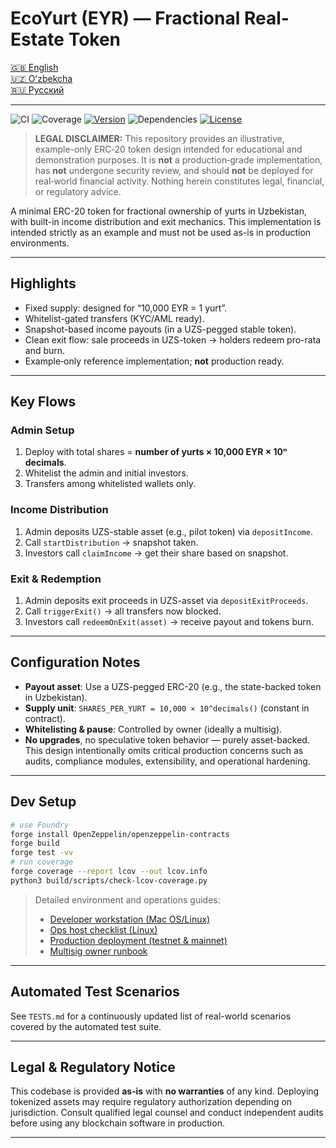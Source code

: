 # EcoYurt (EYR) — Fractional Real-Estate Token

[🇬🇧 English](./README.md)  
[🇺🇿 Oʻzbekcha](./README.uz.md)  
[🇷🇺 Русский](./README.ru.md)

---

![CI](https://github.com/dkol4125/ecoyurt1/actions/workflows/ci.yml/badge.svg)
![Coverage](https://img.shields.io/badge/Coverage-100%25-brightgreen)
[![Version](https://img.shields.io/badge/Version-0.1.0-informational)](https://github.com/dkol4125/ecoyurt1/releases/tag/v0.1.0)
![Dependencies](https://img.shields.io/badge/Dependencies-Forge%20std%20%26%20OpenZeppelin-success)
[![License](https://img.shields.io/badge/License-Commercial-blue?style=for-the-badge)](./LICENSE.txt)

> **LEGAL DISCLAIMER:** This repository provides an illustrative, example-only ERC‑20 token design intended for educational and demonstration purposes. It is **not** a production‑grade implementation, has **not** undergone security review, and should **not** be deployed for real‑world financial activity. Nothing herein constitutes legal, financial, or regulatory advice.

A minimal ERC-20 token for fractional ownership of yurts in Uzbekistan, with built-in income distribution and exit mechanics. This implementation is intended strictly as an example and must not be used as-is in production environments.

---

## Highlights

- Fixed supply: designed for “10,000 EYR = 1 yurt”.  
- Whitelist-gated transfers (KYC/AML ready).  
- Snapshot-based income payouts (in a UZS-pegged stable token).  
- Clean exit flow: sale proceeds in UZS-token → holders redeem pro-rata and burn.
- Example‑only reference implementation; **not** production ready.

---

## Key Flows

### Admin Setup

1. Deploy with total shares = **number of yurts × 10,000 EYR × 10ⁿ decimals**.  
2. Whitelist the admin and initial investors.  
3. Transfers among whitelisted wallets only.

### Income Distribution

1. Admin deposits UZS-stable asset (e.g., pilot token) via `depositIncome`.  
2. Call `startDistribution` → snapshot taken.  
3. Investors call `claimIncome` → get their share based on snapshot.

### Exit & Redemption

1. Admin deposits exit proceeds in UZS-asset via `depositExitProceeds`.  
2. Call `triggerExit()` → all transfers now blocked.  
3. Investors call `redeemOnExit(asset)` → receive payout and tokens burn.

---

## Configuration Notes

- **Payout asset**: Use a UZS-pegged ERC-20 (e.g., the state-backed token in Uzbekistan).  
- **Supply unit**: `SHARES_PER_YURT = 10,000 × 10^decimals()` (constant in contract).  
- **Whitelisting & pause**: Controlled by owner (ideally a multisig).  
- **No upgrades**, no speculative token behavior — purely asset-backed.
This design intentionally omits critical production concerns such as audits, compliance modules, extensibility, and operational hardening.

---

## Dev Setup

```bash
# use Foundry
forge install OpenZeppelin/openzeppelin-contracts
forge build
forge test -vv
# run coverage
forge coverage --report lcov --out lcov.info
python3 build/scripts/check-lcov-coverage.py
```

> Detailed environment and operations guides:
>
> - [Developer workstation (Mac OS/Linux)](docs/en/SETUP.dev.md)
> - [Ops host checklist (Linux)](docs/en/SETUP.admin.md)
> - [Production deployment (testnet & mainnet)](docs/en/SETUP.prod.md)
> - [Multisig owner runbook](docs/en/SETUP.owner.md)

---

## Automated Test Scenarios

See `TESTS.md` for a continuously updated list of real-world scenarios covered by the automated test suite.

---

## Legal & Regulatory Notice

This codebase is provided **as‑is** with **no warranties** of any kind. Deploying tokenized assets may require regulatory authorization depending on jurisdiction. Consult qualified legal counsel and conduct independent audits before using any blockchain software in production.

---
